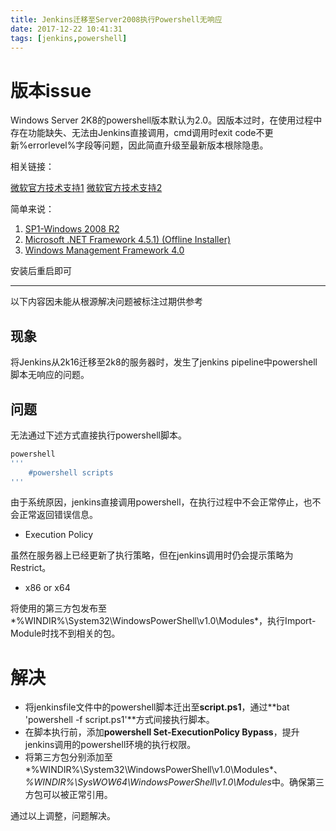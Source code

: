 ```yaml
---
title: Jenkins迁移至Server2008执行Powershell无响应
date: 2017-12-22 10:41:31
tags: [jenkins,powershell]
---
```


# 版本issue

Windows Server 2K8的powershell版本默认为2.0。因版本过时，在使用过程中存在功能缺失、无法由Jenkins直接调用，cmd调用时exit code不更新%errorlevel%字段等问题，因此简直升级至最新版本根除隐患。

相关链接：

[微软官方技术支持1](https://social.technet.microsoft.com/wiki/contents/articles/21016.how-to-install-windows-powershell-4-0.aspx)
[微软官方技术支持2](https://social.technet.microsoft.com/wiki/contents/articles/20623.step-by-step-upgrading-the-powershell-version-4-on-2008-r2.aspx)

简单来说：

1. [SP1-Windows 2008 R2](http://www.microsoft.com/en-us/download/details.aspx?id=5842)
1. [Microsoft .NET Framework 4.5.1) (Offline Installer)](http://www.microsoft.com/en-us/download/details.aspx?id=40779)
1. [Windows Management Framework 4.0](http://www.microsoft.com/en-us/download/details.aspx?id=40855)

安装后重启即可

------
以下内容因未能从根源解决问题被标注过期供参考

## 现象

将Jenkins从2k16迁移至2k8的服务器时，发生了jenkins pipeline中powershell脚本无响应的问题。

## 问题

无法通过下述方式直接执行powershell脚本。

``` groovy
powershell
'''
    #powershell scripts
'''
```

由于系统原因，jenkins直接调用powershell，在执行过程中不会正常停止，也不会正常返回错误信息。

* Execution Policy

虽然在服务器上已经更新了执行策略，但在jenkins调用时仍会提示策略为Restrict。

* x86 or x64

将使用的第三方包发布至*%WINDIR%\System32\WindowsPowerShell\v1.0\Modules*，执行Import-Module时找不到相关的包。

# 解决

* 将jenkinsfile文件中的powershell脚本迁出至**script.ps1**，通过**bat 'powershell -f script.ps1'**方式间接执行脚本。
* 在脚本执行前，添加**powershell Set-ExecutionPolicy Bypass**，提升jenkins调用的powershell环境的执行权限。
* 将第三方包分别添加至*%WINDIR%\System32\WindowsPowerShell\v1.0\Modules*、*%WINDIR%\SysWOW64\WindowsPowerShell\v1.0\Modules*中。确保第三方包可以被正常引用。

通过以上调整，问题解决。